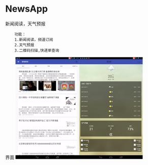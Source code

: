 # NewsApp
新闻阅读，天气预报

        功能：
        1.新闻阅读，频道订阅
        2.天气预报
        3.二维码扫描,快递单查询
界面
![image](p1.gif)![image](p2.png)
